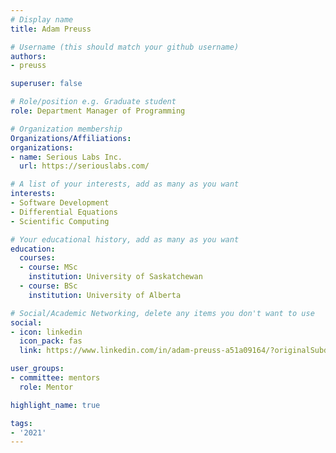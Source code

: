 ```yaml
---
# Display name
title: Adam Preuss

# Username (this should match your github username)
authors:
- preuss

superuser: false

# Role/position e.g. Graduate student
role: Department Manager of Programming

# Organization membership
Organizations/Affiliations:
organizations:
- name: Serious Labs Inc.
  url: https://seriouslabs.com/

# A list of your interests, add as many as you want
interests:
- Software Development
- Differential Equations
- Scientific Computing

# Your educational history, add as many as you want
education:
  courses:
  - course: MSc
    institution: University of Saskatchewan
  - course: BSc
    institution: University of Alberta

# Social/Academic Networking, delete any items you don't want to use
social:
- icon: linkedin
  icon_pack: fas
  link: https://www.linkedin.com/in/adam-preuss-a51a09164/?originalSubdomain=ca

user_groups:
- committee: mentors
  role: Mentor

highlight_name: true

tags:
- '2021'
---
```

